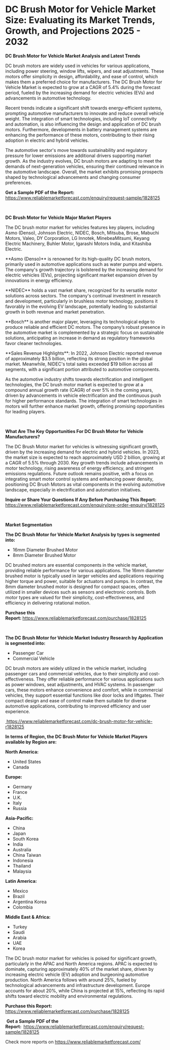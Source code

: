 <p><h1>DC Brush Motor for Vehicle Market Size: Evaluating its Market Trends, Growth, and Projections 2025 - 2032</h1></p><p><strong>DC Brush Motor for Vehicle Market Analysis and Latest Trends</strong></p>
<p><p>DC brush motors are widely used in vehicles for various applications, including power steering, window lifts, wipers, and seat adjustments. These motors offer simplicity in design, affordability, and ease of control, which makes them a preferred choice for manufacturers. The DC Brush Motor for Vehicle Market is expected to grow at a CAGR of 5.4% during the forecast period, fueled by the increasing demand for electric vehicles (EVs) and advancements in automotive technology.</p><p>Recent trends indicate a significant shift towards energy-efficient systems, prompting automotive manufacturers to innovate and reduce overall vehicle weight. The integration of smart technologies, including IoT connectivity and automation, is also influencing the design and application of DC brush motors. Furthermore, developments in battery management systems are enhancing the performance of these motors, contributing to their rising adoption in electric and hybrid vehicles.</p><p>The automotive sector's move towards sustainability and regulatory pressure for lower emissions are additional drivers supporting market growth. As the industry evolves, DC brush motors are adapting to meet the demands of next-generation vehicles, ensuring their continued relevance in the automotive landscape. Overall, the market exhibits promising prospects shaped by technological advancements and changing consumer preferences.</p></p>
<p><strong>Get a Sample PDF of the Report:&nbsp;</strong> <a href="https://www.reliablemarketforecast.com/enquiry/request-sample/1828125?utm_campaign=2413&utm_medium=2&utm_source=Github&utm_content=ia&utm_term=12042025&utm_id=dc-brush-motor-for-vehicle">https://www.reliablemarketforecast.com/enquiry/request-sample/1828125</a></p>
<p>&nbsp;</p>
<p><strong>DC Brush Motor for Vehicle Major Market Players</strong></p>
<p><p>The DC brush motor market for vehicles features key players, including Asmo (Denso), Johnson Electric, NIDEC, Bosch, Mitsuba, Brose, Mabuchi Motors, Valeo, DY Corporation, LG Innotek, MinebeaMitsumi, Keyang Electric Machinery, Buhler Motor, Igarashi Motors India, and Kitashiba Electric. </p><p>**Asmo (Denso)** is renowned for its high-quality DC brush motors, primarily used in automotive applications such as water pumps and wipers. The company's growth trajectory is bolstered by the increasing demand for electric vehicles (EVs), projecting significant market expansion driven by innovations in energy efficiency.</p><p>**NIDEC** holds a vast market share, recognized for its versatile motor solutions across sectors. The company's continual investment in research and development, particularly in brushless motor technology, positions it favorably in the evolving EV landscape, potentially leading to substantial growth in both revenue and market penetration.</p><p>**Bosch** is another major player, leveraging its technological edge to produce reliable and efficient DC motors. The company’s robust presence in the automotive market is complemented by a strategic focus on sustainable solutions, anticipating an increase in demand as regulatory frameworks favor cleaner technologies.</p><p>**Sales Revenue Highlights**: In 2022, Johnson Electric reported revenue of approximately $3.5 billion, reflecting its strong position in the global market. Meanwhile, NIDEC's total sales exceeded $19 billion across all segments, with a significant portion attributed to automotive components.</p><p>As the automotive industry shifts towards electrification and intelligent technologies, the DC brush motor market is expected to grow at a compound annual growth rate (CAGR) of over 5% in the coming years, driven by advancements in vehicle electrification and the continuous push for higher performance standards. The integration of smart technologies in motors will further enhance market growth, offering promising opportunities for leading players.</p></p>
<p>&nbsp;</p>
<p><strong>What Are The Key Opportunities For DC Brush Motor for Vehicle Manufacturers?</strong></p>
<p><p>The DC Brush Motor market for vehicles is witnessing significant growth, driven by the increasing demand for electric and hybrid vehicles. In 2023, the market size is expected to reach approximately USD 2 billion, growing at a CAGR of 5.5% through 2030. Key growth trends include advancements in motor technology, rising awareness of energy efficiency, and stringent emissions regulations. Future outlook remains positive, with a focus on integrating smart motor control systems and enhancing power density, positioning DC Brush Motors as vital components in the evolving automotive landscape, especially in electrification and automation initiatives.</p></p>
<p><strong>Inquire or Share Your Questions If Any Before Purchasing This Report:</strong> <a href="https://www.reliablemarketforecast.com/enquiry/pre-order-enquiry/1828125?utm_campaign=2413&utm_medium=2&utm_source=Github&utm_content=ia&utm_term=12042025&utm_id=dc-brush-motor-for-vehicle">https://www.reliablemarketforecast.com/enquiry/pre-order-enquiry/1828125</a></p>
<p>&nbsp;</p>
<p><strong>Market Segmentation</strong></p>
<p><strong>The DC Brush Motor for Vehicle Market Analysis by types is segmented into:</strong></p>
<p><ul><li>16mm Diameter Brushed Motor</li><li>8mm Diameter Brushed Motor</li></ul></p>
<p><p>DC brushed motors are essential components in the vehicle market, providing reliable performance for various applications. The 16mm diameter brushed motor is typically used in larger vehicles and applications requiring higher torque and power, suitable for actuators and pumps. In contrast, the 8mm diameter brushed motor is designed for compact spaces, often utilized in smaller devices such as sensors and electronic controls. Both motor types are valued for their simplicity, cost-effectiveness, and efficiency in delivering rotational motion.</p></p>
<p><strong>Purchase this Report:&nbsp;</strong><a href="https://www.reliablemarketforecast.com/purchase/1828125?utm_campaign=2413&utm_medium=2&utm_source=Github&utm_content=ia&utm_term=12042025&utm_id=dc-brush-motor-for-vehicle">https://www.reliablemarketforecast.com/purchase/1828125</a></p>
<p>&nbsp;</p>
<p><strong>The DC Brush Motor for Vehicle Market Industry Research by Application is segmented into:</strong></p>
<p><ul><li>Passenger Car</li><li>Commercial Vehicle</li></ul></p>
<p><p>DC brush motors are widely utilized in the vehicle market, including passenger cars and commercial vehicles, due to their simplicity and cost-effectiveness. They offer reliable performance for various applications such as power windows, seat adjustments, and HVAC systems. In passenger cars, these motors enhance convenience and comfort, while in commercial vehicles, they support essential functions like door locks and liftgates. Their compact design and ease of control make them suitable for diverse automotive applications, contributing to improved efficiency and user experience.</p></p>
<p><a href="https://www.reliablemarketforecast.com/dc-brush-motor-for-vehicle-r1828125?utm_campaign=2413&utm_medium=2&utm_source=Github&utm_content=ia&utm_term=12042025&utm_id=dc-brush-motor-for-vehicle">&nbsp;https://www.reliablemarketforecast.com/dc-brush-motor-for-vehicle-r1828125</a></p>
<p><strong>In terms of Region, the DC Brush Motor for Vehicle Market Players available by Region are:</strong></p>
<p>
    <p> <strong> North America: </strong>
        <ul>
            <li>United States</li>
            <li>Canada</li>
        </ul>
        </p> 
    <p> <strong> Europe: </strong>
        <ul>
            <li>Germany</li>
            <li>France</li>
            <li>U.K.</li>
            <li>Italy</li>
            <li>Russia</li>
        </ul>
        </p> 
    <p> <strong> Asia-Pacific: </strong>
        <ul>
            <li>China</li>
            <li>Japan</li>
            <li>South Korea</li>
            <li>India</li>
            <li>Australia</li>
            <li>China Taiwan</li>
            <li>Indonesia</li>
            <li>Thailand</li>
            <li>Malaysia</li>
        </ul>
        </p> 
    <p> <strong> Latin America: </strong>
        <ul>
            <li>Mexico</li>
            <li>Brazil</li>
            <li>Argentina Korea</li>
            <li>Colombia</li>
        </ul>
        </p> 
    <p> <strong> Middle East & Africa: </strong>
        <ul>
            <li>Turkey</li>
            <li>Saudi</li>
            <li>Arabia</li>
            <li>UAE</li>
            <li>Korea</li>
        </ul>
    </p>
    </p>
<p><p>The DC brush motor market for vehicles is poised for significant growth, particularly in the APAC and North America regions. APAC is expected to dominate, capturing approximately 40% of the market share, driven by increasing electric vehicle (EV) adoption and burgeoning automotive production. North America follows with around 25%, fueled by technological advancements and infrastructure development. Europe accounts for about 20%, while China is projected at 15%, reflecting its rapid shifts toward electric mobility and environmental regulations.</p></p>
<p><strong>Purchase this Report: </strong><a href="https://www.reliablemarketforecast.com/purchase/1828125?utm_campaign=2413&utm_medium=2&utm_source=Github&utm_content=ia&utm_term=12042025&utm_id=dc-brush-motor-for-vehicle">https://www.reliablemarketforecast.com/purchase/1828125</a></p>
<p>&nbsp;<strong>Get a Sample PDF of the Report:&nbsp;&nbsp;</strong><a href="https://www.reliablemarketforecast.com/enquiry/request-sample/1828125?utm_campaign=2413&utm_medium=2&utm_source=Github&utm_content=ia&utm_term=12042025&utm_id=dc-brush-motor-for-vehicle">https://www.reliablemarketforecast.com/enquiry/request-sample/1828125</a></p>
<p><strong></strong></p>
<p>Check more reports on <a href="https://www.reliablemarketforecast.com/?utm_campaign=2413&utm_medium=2&utm_source=Github&utm_content=ia&utm_term=12042025&utm_id=dc-brush-motor-for-vehicle">https://www.reliablemarketforecast.com/</a></p>